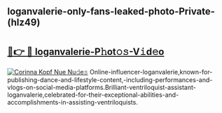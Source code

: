 ## loganvalerie-only-fans​-leaked-photo​-Private-(hlz49)


# <h2><a href="https://mediaupload.pro?title=loganvalerie&ref=git">🔗👉 🔴 loganvalerie-P𝚑ot𝚘𝚜-V𝚒d𝚎o</a></h2>

[![Corinna Kopf Nue Nu𝚍e𝚜](https://i.imgur.com/0qMVB7G.gif)](https://mediaupload.pro?title=loganvalerie&ref=git)
Online-influencer-loganvalerie,known-for-publishing-dance-and-lifestyle-content,-including-performances-and-vlogs-on-social-media-platforms.Brilliant-ventriloquist-assistant-loganvalerie,celebrated-for-their-exceptional-abilities-and-accomplishments-in-assisting-ventriloquists.  